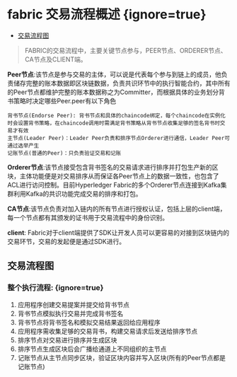 # fabric 交易流程概述 {ignore=true}

* [交易流程图](#交易流程图)


> FABRIC的交易流程中，主要关键节点参与，PEER节点、ORDERER节点、CA节点及CLIENT端。

**Peer节点**:该节点是参与交易的主体，可以说是代表每个参与到链上的成员，他负责储存完整的账本数据即区块链数据，负责共识环节中的执行智能合约，其中所有的Peer节点都维护完整的账本数据称之为Committer，而根据具体的业务划分背书策略时决定哪些Peer.peer有以下角色

```
背书节点(Endorse Peer): 背书节点和具体的chaincode绑定，每个chaincode在实例化时会设置背书策略，在chaincode调用时需满足背书策略从背书节点收集足够的签名背书时交易才有效
主节点(Leader Peer)：Leader Peer负责和排序节点Orderer进行通信，Leader Peer可通过选举产生
记账节点(普通的Peer)：只负责验证交易和记账
```

**Orderer节点**:该节点接受包含背书签名的交易请求进行排序并打包生产新的区块，主体功能便是对交易排序从而保证各Peer节点上的数据一致性，也包含了ACL进行访问控制。目前Hyperledger Fabric的多个Orderer节点连接到Kafka集群利用Kafka的共识功能完成交易的排序和打包。

**CA节点**:该节点负责对加入链内的所有节点进行授权认证，包括上层的client端，每一个节点都有其颁发的证书用于交易流程中的身份识别。

**client**: Fabric对于client端提供了SDK让开发人员可以更容易的对接到区块链内的交易环节，交易的发起便是通过SDK进行。

## 交易流程图

### 整个执行流程: {ignore=true}
1. 应用程序创建交易提案并提交给背书节点
2. 背书节点模拟执行交易并完成背书签名
3. 背书节点将背书签名和模拟交易结果返回给应用程序
4. 应用程序需收集足够的交易背书，构建交易请求后发送给排序节点
5. 排序节点对交易进行排序并生成区块
6. 排序节点生成区块后会广播给通道上不同组织的主节点
7. 记账节点从主节点同步区块，验证区块内容并写入区块(所有的Peer节点都是记账节点)

